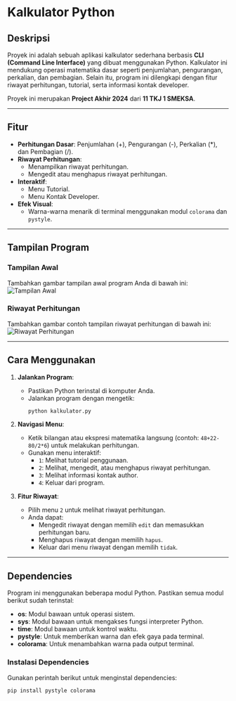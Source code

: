 # Kalkulator Python

## Deskripsi
Proyek ini adalah sebuah aplikasi kalkulator sederhana berbasis **CLI (Command Line Interface)** yang dibuat menggunakan Python. Kalkulator ini mendukung operasi matematika dasar seperti penjumlahan, pengurangan, perkalian, dan pembagian. Selain itu, program ini dilengkapi dengan fitur riwayat perhitungan, tutorial, serta informasi kontak developer.

Proyek ini merupakan **Project Akhir 2024** dari **11 TKJ 1 SMEKSA**.

---

## Fitur
- **Perhitungan Dasar**: Penjumlahan (+), Pengurangan (-), Perkalian (*), dan Pembagian (/).
- **Riwayat Perhitungan**:
  - Menampilkan riwayat perhitungan.
  - Mengedit atau menghapus riwayat perhitungan.
- **Interaktif**:
  - Menu Tutorial.
  - Menu Kontak Developer.
- **Efek Visual**:
  - Warna-warna menarik di terminal menggunakan modul `colorama` dan `pystyle`.

---

## Tampilan Program
### Tampilan Awal
Tambahkan gambar tampilan awal program Anda di bawah ini:  
![Tampilan Awal](path/to/image1.jpg)

### Riwayat Perhitungan
Tambahkan gambar contoh tampilan riwayat perhitungan di bawah ini:  
![Riwayat Perhitungan](path/to/image2.jpg)

---

## Cara Menggunakan
1. **Jalankan Program**:
   - Pastikan Python terinstal di komputer Anda.
   - Jalankan program dengan mengetik:
     ```bash
     python kalkulator.py
     ```

2. **Navigasi Menu**:
   - Ketik bilangan atau ekspresi matematika langsung (contoh: `48+22-80/2*6`) untuk melakukan perhitungan.
   - Gunakan menu interaktif:
     - `1`: Melihat tutorial penggunaan.
     - `2`: Melihat, mengedit, atau menghapus riwayat perhitungan.
     - `3`: Melihat informasi kontak author.
     - `4`: Keluar dari program.

3. **Fitur Riwayat**:
   - Pilih menu `2` untuk melihat riwayat perhitungan.
   - Anda dapat:
     - Mengedit riwayat dengan memilih `edit` dan memasukkan perhitungan baru.
     - Menghapus riwayat dengan memilih `hapus`.
     - Keluar dari menu riwayat dengan memilih `tidak`.

---

## Dependencies
Program ini menggunakan beberapa modul Python. Pastikan semua modul berikut sudah terinstal:
- **os**: Modul bawaan untuk operasi sistem.
- **sys**: Modul bawaan untuk mengakses fungsi interpreter Python.
- **time**: Modul bawaan untuk kontrol waktu.
- **pystyle**: Untuk memberikan warna dan efek gaya pada terminal.
- **colorama**: Untuk menambahkan warna pada output terminal.

### Instalasi Dependencies
Gunakan perintah berikut untuk menginstal dependencies:
```bash
pip install pystyle colorama
